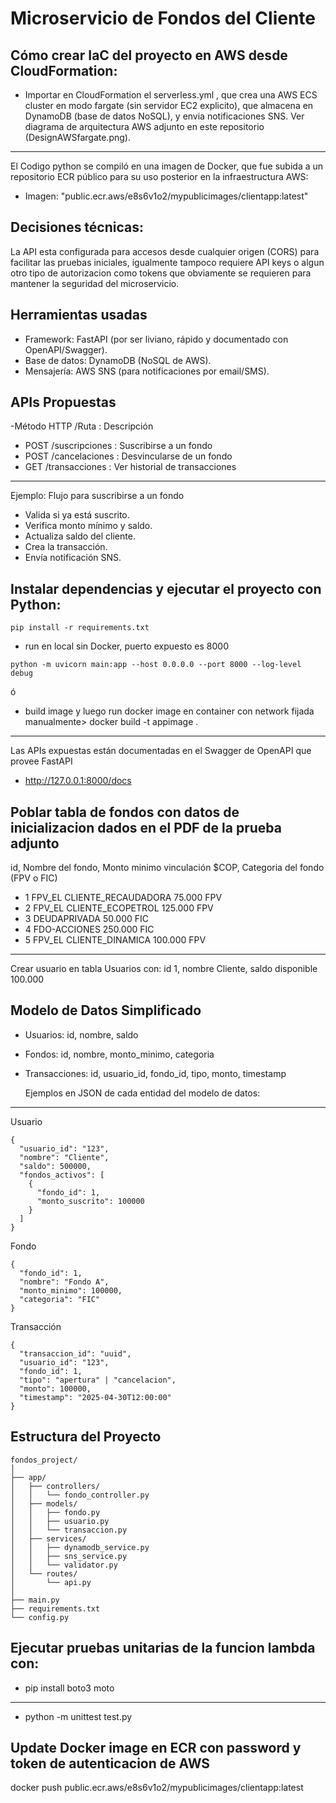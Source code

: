# Microservicio de Fondos del Cliente

## Cómo crear IaC del proyecto en AWS desde CloudFormation:
- Importar en CloudFormation el serverless.yml , que crea una AWS ECS cluster en modo fargate (sin servidor EC2 explicito), que almacena en DynamoDB (base de datos NoSQL), y envia notificaciones SNS. Ver diagrama de arquitectura AWS adjunto en este repositorio (DesignAWSfargate.png).
---
El Codigo python se compiló en una imagen de Docker, que fue subida a un repositorio ECR público para su uso posterior en la infraestructura AWS:
- Imagen: "public.ecr.aws/e8s6v1o2/mypublicimages/clientapp:latest"

## Decisiones técnicas:
La API esta configurada para accesos desde cualquier origen (CORS) para facilitar las pruebas iniciales, igualmente tampoco requiere API keys o algun otro tipo de autorizacion como tokens que obviamente se requieren para mantener la seguridad del microservicio.

## Herramientas usadas
- Framework: FastAPI (por ser liviano, rápido y documentado con OpenAPI/Swagger).
- Base de datos: DynamoDB (NoSQL de AWS).
- Mensajería: AWS SNS (para notificaciones por email/SMS).

## APIs Propuestas 
-Método HTTP   /Ruta      : Descripción
- POST	/suscripciones	: Suscribirse a un fondo
- POST	/cancelaciones	: Desvincularse de un fondo
- GET	/transacciones	: Ver historial de transacciones

---
Ejemplo: Flujo para suscribirse a un fondo
- Valida si ya está suscrito.
- Verifica monto mínimo y saldo.
- Actualiza saldo del cliente.
- Crea la transacción.
- Envía notificación SNS.

## Instalar dependencias y ejecutar el proyecto con Python:
```
pip install -r requirements.txt
```

- run en local sin Docker, puerto expuesto es 8000
```
python -m uvicorn main:app --host 0.0.0.0 --port 8000 --log-level debug
```  
ó
- build image y luego run docker image en container con network fijada manualmente>
docker build -t appimage . 
---
Las APIs expuestas están documentadas en el Swagger de OpenAPI que provee FastAPI 
- http://127.0.0.1:8000/docs

## Poblar tabla de fondos con datos de inicializacion dados en el PDF de la prueba adjunto

  id,  Nombre del fondo,  Monto minimo vinculación $COP,  Categoria del fondo (FPV o FIC)
- 1 FPV_EL CLIENTE_RECAUDADORA  75.000 FPV
- 2 FPV_EL CLIENTE_ECOPETROL  125.000 FPV
- 3 DEUDAPRIVADA  50.000 FIC
- 4 FDO-ACCIONES  250.000 FIC
- 5 FPV_EL CLIENTE_DINAMICA  100.000 FPV

---
Crear usuario en tabla Usuarios con: id 1, nombre Cliente, saldo disponible 100.000

## Modelo de Datos Simplificado
- Usuarios: id, nombre, saldo
- Fondos: id, nombre, monto_minimo, categoria
- Transacciones: id, usuario_id, fondo_id, tipo, monto, timestamp

  Ejemplos en JSON de cada entidad del modelo de datos:
---
Usuario
```
{
  "usuario_id": "123",
  "nombre": "Cliente",
  "saldo": 500000,
  "fondos_activos": [
    {
      "fondo_id": 1,
      "monto_suscrito": 100000
    }
  ]
}
```

Fondo
```
{
  "fondo_id": 1,
  "nombre": "Fondo A",
  "monto_minimo": 100000,
  "categoria": "FIC"
}
```

Transacción
```
{
  "transaccion_id": "uuid",
  "usuario_id": "123",
  "fondo_id": 1,
  "tipo": "apertura" | "cancelacion",
  "monto": 100000,
  "timestamp": "2025-04-30T12:00:00"
}
```

## Estructura del Proyecto
```
fondos_project/
│
├── app/
│   ├── controllers/
│   │   └── fondo_controller.py
│   ├── models/
│   │   ├── fondo.py
│   │   ├── usuario.py
│   │   └── transaccion.py
│   ├── services/
│   │   ├── dynamodb_service.py
│   │   ├── sns_service.py
│   │   └── validator.py
│   └── routes/
│       └── api.py
│
├── main.py
├── requirements.txt
└── config.py
```

## Ejecutar pruebas unitarias de la funcion lambda con:
- pip install boto3 moto
---
- python -m unittest test.py

## Update Docker image en ECR con password y token de autenticacion de AWS 
docker push public.ecr.aws/e8s6v1o2/mypublicimages/clientapp:latest







